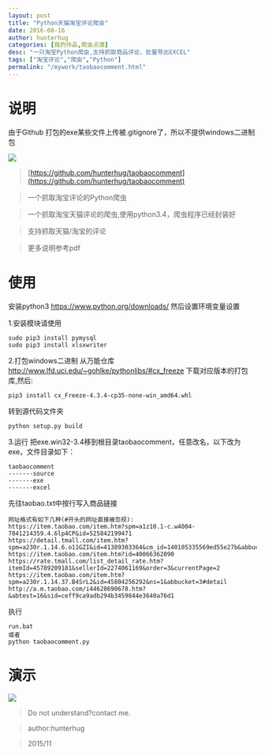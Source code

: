 ```yaml
---
layout: post  
title: "Python天猫淘宝评论爬虫"
date: 2016-08-16
author: hunterhug
categories: [我的作品,爬虫点滴]
desc: "一只淘宝Python爬虫,支持抓取商品评论，批量导出EXCEL"
tags: ["淘宝评论","爬虫","Python"]
permalink: "/mywork/taobaocomment.html"
--- 
```


# 说明
由于Github 打包的exe某些文件上传被.gitignore了，所以不提供windows二进制包

<img src='https://raw.githubusercontent.com/hunterhug/taobaocomment/master/seeme0.jpg' />

>[https://github.com/hunterhug/taobaocomment](https://github.com/hunterhug/taobaocomment)

>一个抓取淘宝评论的Python爬虫

>一个抓取淘宝天猫评论的爬虫,使用python3.4，爬虫程序已经封装好

>支持抓取天猫/淘宝的评论

>更多说明参考pdf

# 使用
安装python3 https://www.python.org/downloads/  然后设置环境变量设置 

1.安装模块请使用

```
sudo pip3 install pymysql
sudo pip3 install xlsxwriter
```

2.打包windows二进制
从万能仓库 http://www.lfd.uci.edu/~gohlke/pythonlibs/#cx_freeze 下载对应版本的打包库,然后:

```
pip3 install cx_Freeze-4.3.4-cp35-none-win_amd64.whl
```

 转到源代码文件夹

```
python setup.py build
```

3.运行
把exe.win32-3.4移到根目录taobaocomment，任意改名，以下改为exe，文件目录如下：

```
taobaocomment
-------source
-------exe
-------excel
```

先往taobao.txt中按行写入商品链接

```
网址格式有如下几种(#开头的网址直接被忽视):
https://item.taobao.com/item.htm?spm=a1z10.1-c.w4004-7841214359.4.6lp4CP&id=525842199471
https://detail.tmall.com/item.htm?spm=a230r.1.14.6.o11GZI&id=41389303364&cm_id=140105335569ed55e27b&abbucket=3
https://item.taobao.com/item.htm?id=40066362090
https://rate.tmall.com/list_detail_rate.htm?itemId=45789209181&sellerId=2274061169&order=3&currentPage=2
https://item.taobao.com/item.htm?spm=a230r.1.14.37.B4SrL2&id=45804256292&ns=1&abbucket=3#detail
http://a.m.taobao.com/i44628690678.htm?&abtest=16&sid=ceff9ca9adb294b3459844e3640a76d1
```

执行
```
run.bat
或者
python taobaocomment.py
```


# 演示
<img src='https://raw.githubusercontent.com/hunterhug/taobaoscrapy/master/seeme1.jpg' />


>Do not understand?contact me.

>author:hunterhug

>2015/11


